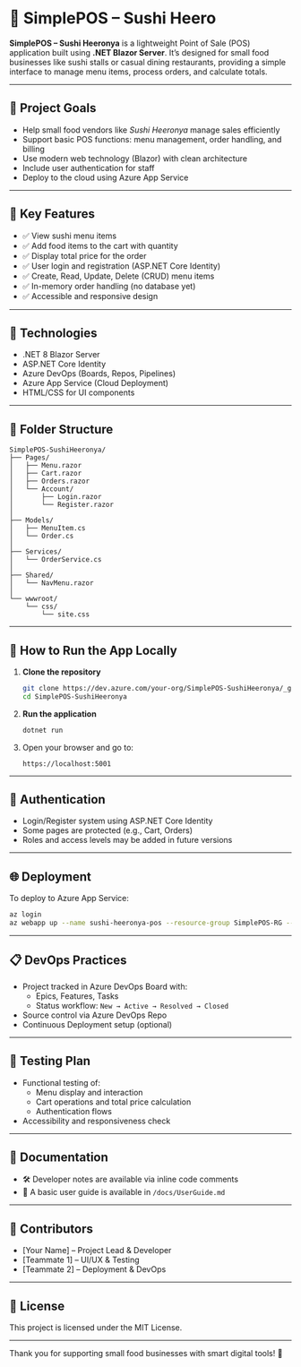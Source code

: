 
# 🍣 SimplePOS – Sushi Heero

**SimplePOS – Sushi Heeronya** is a lightweight Point of Sale (POS) application built using **.NET Blazor Server**. It’s designed for small food businesses like sushi stalls or casual dining restaurants, providing a simple interface to manage menu items, process orders, and calculate totals.

---

## 📌 Project Goals

- Help small food vendors like *Sushi Heeronya* manage sales efficiently
- Support basic POS functions: menu management, order handling, and billing
- Use modern web technology (Blazor) with clean architecture
- Include user authentication for staff
- Deploy to the cloud using Azure App Service

---

## 🚀 Key Features

- ✅ View sushi menu items
- ✅ Add food items to the cart with quantity
- ✅ Display total price for the order
- ✅ User login and registration (ASP.NET Core Identity)
- ✅ Create, Read, Update, Delete (CRUD) menu items
- ✅ In-memory order handling (no database yet)
- ✅ Accessible and responsive design

---

## 🧰 Technologies

- .NET 8 Blazor Server
- ASP.NET Core Identity
- Azure DevOps (Boards, Repos, Pipelines)
- Azure App Service (Cloud Deployment)
- HTML/CSS for UI components

---

## 📂 Folder Structure

```
SimplePOS-SushiHeeronya/
├── Pages/
│   ├── Menu.razor
│   ├── Cart.razor
│   ├── Orders.razor
│   └── Account/
│       ├── Login.razor
│       └── Register.razor
│
├── Models/
│   ├── MenuItem.cs
│   └── Order.cs
│
├── Services/
│   └── OrderService.cs
│
├── Shared/
│   └── NavMenu.razor
│
└── wwwroot/
    └── css/
        └── site.css
```

---

## 🏁 How to Run the App Locally

1. **Clone the repository**
   ```bash
   git clone https://dev.azure.com/your-org/SimplePOS-SushiHeeronya/_git/SimplePOS-SushiHeeronya
   cd SimplePOS-SushiHeeronya
   ```

2. **Run the application**
   ```bash
   dotnet run
   ```

3. Open your browser and go to:
   ```
   https://localhost:5001
   ```

---

## 🔐 Authentication

- Login/Register system using ASP.NET Core Identity
- Some pages are protected (e.g., Cart, Orders)
- Roles and access levels may be added in future versions

---

## 🌐 Deployment

To deploy to Azure App Service:
```bash
az login
az webapp up --name sushi-heeronya-pos --resource-group SimplePOS-RG --runtime "DOTNET|8.0"
```

---

## 📋 DevOps Practices

- Project tracked in Azure DevOps Board with:
  - Epics, Features, Tasks
  - Status workflow: `New → Active → Resolved → Closed`
- Source control via Azure DevOps Repo
- Continuous Deployment setup (optional)

---

## 🧪 Testing Plan

- Functional testing of:
  - Menu display and interaction
  - Cart operations and total price calculation
  - Authentication flows
- Accessibility and responsiveness check

---

## 📘 Documentation

- 🛠️ Developer notes are available via inline code comments
- 📖 A basic user guide is available in `/docs/UserGuide.md`

---

## 👥 Contributors

- [Your Name] – Project Lead & Developer
- [Teammate 1] – UI/UX & Testing
- [Teammate 2] – Deployment & DevOps

---

## 📃 License

This project is licensed under the MIT License.

---

Thank you for supporting small food businesses with smart digital tools! 🍣
